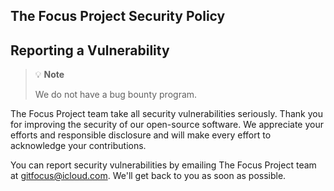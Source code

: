 ## The Focus Project Security Policy

## Reporting a Vulnerability

>:bulb: **Note**
>
>We do not have a bug bounty program.


The Focus Project team take all security vulnerabilities seriously. Thank you for improving the security of our open-source software. We appreciate your efforts and responsible disclosure and will make every effort to acknowledge your contributions.

You can report security vulnerabilities by emailing The Focus Project team at [gitfocus@icloud.com](mailto:gitfocus@icloud.com). We'll get back to you as soon as possible.